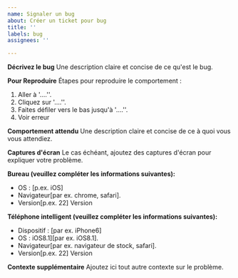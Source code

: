 ```yaml
---
name: Signaler un bug
about: Créer un ticket pour bug
title: ''
labels: bug
assignees: ''

---
```


**Décrivez le bug**
Une description claire et concise de ce qu'est le bug.

**Pour Reproduire**
Étapes pour reproduire le comportement :
1. Aller à '....''.
2. Cliquez sur '....''.
3. Faites défiler vers le bas jusqu'à '....''.
4. Voir erreur

**Comportement attendu**
Une description claire et concise de ce à quoi vous vous attendiez.

**Captures d'écran**
Le cas échéant, ajoutez des captures d'écran pour expliquer votre problème.

**Bureau (veuillez compléter les informations suivantes):**
 - OS : [p.ex. iOS]
 - Navigateur[par ex. chrome, safari].
 - Version[p.ex. 22] Version

**Téléphone intelligent (veuillez compléter les informations suivantes):**
 - Dispositif : [par ex. iPhone6]
 - OS : iOS8.1][par ex. iOS8.1].
 - Navigateur[par ex. navigateur de stock, safari].
 - Version[p.ex. 22] Version

**Contexte supplémentaire**
Ajoutez ici tout autre contexte sur le problème.
